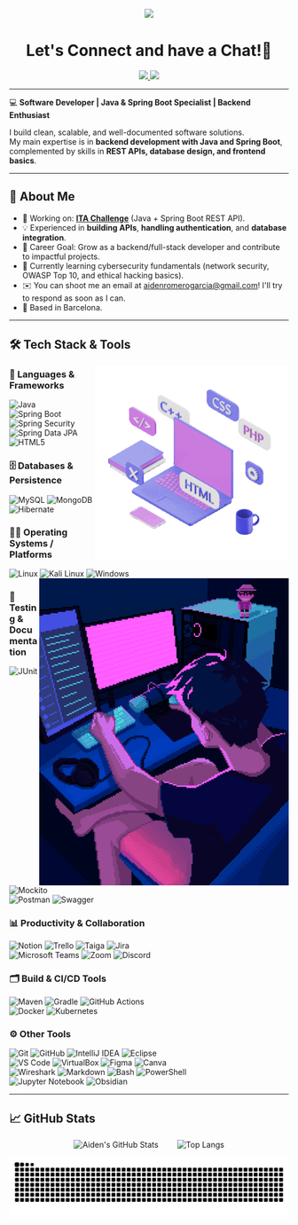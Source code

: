 <!--
- 🔭 I’m currently working on ...
- 🌱 I’m currently learning ...
- 👯 I’m looking to collaborate on ...
- 🤔 I’m looking for help with ...
- 💬 Ask me about ...
- 📫 How to reach me: ...
- 😄 Pronouns: ...
- ⚡ Fun fact: ...
-->
<p align="center">
  <img src="https://capsule-render.vercel.app/api?type=waving&color=0:354dc0,100:a52a8a&text=Hello!&fontColor=ffffff&height=100&section=header"/>
</p>

<h1 align="center">
  Let's Connect and have a Chat!💬
</h1>

<p align="center">
<a href="https://www.linkedin.com/in/aiden-romero-garcia/">
  <img height="50" src="https://user-images.githubusercontent.com/46517096/166973395-19676cd8-f8ec-4abf-83ff-da8243505b82.png"/>
</a>
<a href="https://dev.to/itsaidendev">
  <img height="50" src="https://user-images.githubusercontent.com/46517096/166974096-7aeecad4-483e-4c85-983f-f4b37b3f794e.png"/>
</a>
  <!-- - 🌐 Portfolio: [your-portfolio-link](#)  -->

</p>

---

💻 **Software Developer | Java & Spring Boot Specialist | Backend Enthusiast**

I build clean, scalable, and well-documented software solutions.  
My main expertise is in **backend development with Java and Spring Boot**, complemented by skills in **REST APIs, database design, and frontend basics**.  


---


## 🚀 About Me
- 🔭 Working on: [**ITA Challenge**](https://github.com/IT-Academy-BCN/ita-challenges-backend) (Java + Spring Boot REST API).  
- 💡 Experienced in **building APIs**, **handling authentication**, and **database integration**.  
- 🎯 Career Goal: Grow as a backend/full-stack developer and contribute to impactful projects.
- 🔐 Currently learning cybersecurity fundamentals (network security, OWASP Top 10, and ethical hacking basics).
- ✉️ You can shoot me an email at aidenromerogarcia@gmail.com! I'll try to respond as soon as I can.
- 📍 Based in Barcelona.


---
## 🛠️ Tech Stack & Tools
<img alt="Programming Languages PC" src="https://github.com/itsAidenDev/itsAidenDev/blob/main/programming-languages-pc-gif.gif?raw=true" align="right" height=350 width=350/>

### 🧱 Languages & Frameworks  

![Java](https://img.shields.io/badge/Java-%23ED8B00.svg?style=flat&logo=openjdk&logoColor=white)  
![Spring Boot](https://img.shields.io/badge/Spring%20Boot-6DB33F.svg?style=flat&logo=springboot&logoColor=white)  
![Spring Security](https://img.shields.io/badge/Spring%20Security-6DB33F.svg?style=flat&logo=spring-security&logoColor=white)  
![Spring Data JPA](https://img.shields.io/badge/Spring%20Data%20JPA-59666C.svg?style=flat&logo=spring&logoColor=white)   
![HTML5](https://img.shields.io/badge/HTML5-%23E34F26.svg?style=flat&logo=html5&logoColor=white)  


### 🗄️ Databases & Persistence 

![MySQL](https://img.shields.io/badge/MySQL-00000F?style=flat&logo=mysql&logoColor=white)
![MongoDB](https://img.shields.io/badge/MongoDB-%234ea94b.svg?style=flat&logo=mongodb&logoColor=white)
![Hibernate](https://img.shields.io/badge/Hibernate-59666C.svg?style=flat&logo=hibernate&logoColor=white)


### 👨‍💻 Operating Systems / Platforms 
![Linux](https://img.shields.io/badge/Linux-FCC624.svg?style=flat&logo=linux&logoColor=black)  ![Kali Linux](https://img.shields.io/badge/Kali%20Linux-557C94.svg?style=flat&logo=kali-linux&logoColor=white)
![Windows](https://img.shields.io/badge/Windows-0078D6.svg?style=flat&logo=windows&logoColor=white)
<img alt="Night Coding" src="https://github.com/itsAidenDev/itsAidenDev/blob/main/night-dev-gif.gif?raw=true" align="right"/>

### 🧪 Testing & Documentation
![JUnit](https://img.shields.io/badge/JUnit-25A162.svg?style=flat&logo=junit5&logoColor=white)  ![Mockito](https://img.shields.io/badge/Mockito-1BC0C5.svg?style=flat&logoColor=white)  
![Postman](https://img.shields.io/badge/Postman-FF6C37.svg?style=flat&logo=postman&logoColor=white)  ![Swagger](https://img.shields.io/badge/Swagger-85EA2D.svg?style=flat&logo=swagger&logoColor=black) 


### 📊 Productivity & Collaboration
![Notion](https://img.shields.io/badge/Notion-%23000000.svg?style=flat&logo=notion&logoColor=white)  ![Trello](https://img.shields.io/badge/Trello-%23026AA7.svg?style=flat&logo=trello&logoColor=white)
![Taiga](https://img.shields.io/badge/Taiga-444444.svg?style=flat&logo=taiga&logoColor=white)
![Jira](https://img.shields.io/badge/Jira-%23007ACC.svg?style=flat&logo=jira&logoColor=white)  
![Microsoft Teams](https://img.shields.io/badge/Microsoft%20Teams-%23622D91.svg?style=flat&logo=microsoft-teams&logoColor=white)  ![Zoom](https://img.shields.io/badge/Zoom-2D8CFF.svg?style=flat&logo=zoom&logoColor=white)  ![Discord](https://img.shields.io/badge/Discord-5865F2.svg?style=flat&logo=discord&logoColor=white)  




### 🗂️ Build & CI/CD Tools
![Maven](https://img.shields.io/badge/Maven-C71A36.svg?style=flat&logo=apache-maven&logoColor=white)  ![Gradle](https://img.shields.io/badge/Gradle-02303A.svg?style=flat&logo=gradle&logoColor=white)  ![GitHub Actions](https://img.shields.io/badge/GitHub_Actions-2088FF.svg?style=flat&logo=github-actions&logoColor=white)  
![Docker](https://img.shields.io/badge/Docker-%230db7ed.svg?style=flat&logo=docker&logoColor=white)  ![Kubernetes](https://img.shields.io/badge/Kubernetes-326CE5.svg?style=flat&logo=kubernetes&logoColor=white)  


### ⚙️ Other Tools 
![Git](https://img.shields.io/badge/Git-%23F05033.svg?style=flat&logo=git&logoColor=white)
![GitHub](https://img.shields.io/badge/GitHub-%23121011.svg?style=flat&logo=github&logoColor=white)
![IntelliJ IDEA](https://img.shields.io/badge/IntelliJ%20IDEA-000000.svg?style=flat&logo=intellij-idea&logoColor=white)
![Eclipse](https://img.shields.io/badge/-Eclipse-05122A?style=flat&logo=eclipse-ide&logoColor=2C2255)\
![VS Code](https://img.shields.io/badge/VS%20Code-007ACC.svg?style=flat&logo=visual-studio-code&logoColor=white)
![VirtualBox](https://img.shields.io/badge/VirtualBox-183A61.svg?style=flat&logo=virtualbox&logoColor=white) ![Figma](https://img.shields.io/badge/Figma-F24E1E.svg?style=flat&logo=figma&logoColor=white) ![Canva](https://img.shields.io/badge/Canva-00C4CC.svg?style=flat&logo=canva&logoColor=white)  
![Wireshark](https://img.shields.io/badge/Wireshark-1679A7.svg?style=flat&logo=wireshark&logoColor=white)   ![Markdown](https://img.shields.io/badge/Markdown-000000.svg?style=flat&logo=markdown&logoColor=white)  ![Bash](https://img.shields.io/badge/Bash-4EAA25.svg?style=flat&logo=gnubash&logoColor=white) ![PowerShell](https://img.shields.io/badge/PowerShell-5391FE.svg?style=flat&logo=powershell&logoColor=white)  
![Jupyter Notebook](https://img.shields.io/badge/Jupyter-F37626.svg?style=flat&logo=jupyter&logoColor=white)  ![Obsidian](https://img.shields.io/badge/Obsidian-483699.svg?style=flat&logo=obsidian&logoColor=white)  



---

<!-- ## 📌 Featured Projects
Here are some of my highlighted works:

### 🔹 [Project 1: RESTful API Service](#)
- **Tech:** Java, Spring Boot, MySQL  
- Authentication with JWT, CRUD operations, Swagger documentation  
- Includes unit tests with JUnit and Mockito  
- [View Repository](#) | [Live Demo](#)

### 🔹 [Project 2: Personal Portfolio Website](#)
- **Tech:** HTML, CSS, JavaScript  
- Responsive design showcasing my work & skills  
- [View Repository](#) | [Live Demo](#)

--- -->

## 📈 GitHub Stats
<p align="center">
  <img src="https://github-readme-stats.vercel.app/api?username=itsAidenDev&show_icons=true&theme=radical" alt="Aiden's GitHub Stats" height="180" style="margin-right: 30px;" />
  <img src="https://github-readme-stats.vercel.app/api/top-langs/?username=itsAidenDev&layout=compact&theme=radical" alt="Top Langs" height="180" />
</p>

<p align="center">
  <img src="https://raw.githubusercontent.com/itsAidenDev/itsAidenDev/output/github-contribution-grid-snake-dark.svg" alt="Snake animation" />
</p>


